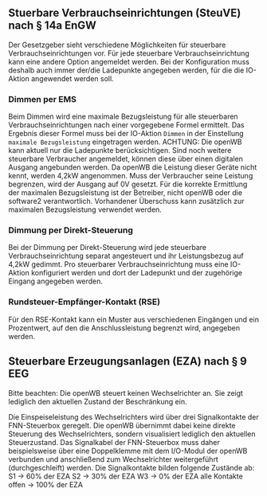 ## Stuerbare Verbrauchseinrichtungen (SteuVE) nach § 14a EnGW
Der Gesetzgeber sieht verschiedene Möglichkeiten für steuerbare Verbrauchseinrichtungen vor. Für jede steuerbare Verbrauchseinrichtung kann eine andere Option angemeldet werden. Bei der Konfiguration muss deshalb auch immer der/die Ladepunkte angegeben werden, für die die IO-Aktion angewendet werden soll.

### Dimmen per EMS

Beim Dimmen wird eine maximale Bezugsleistung für alle steuerbaren Verbrauchseinrichtungen nach einer vorgegebene Formel ermittelt. Das Ergebnis dieser Formel muss bei der IO-Aktion `Dimmen` in der Einstellung `maximale Bezugsleistung` eingetragen werden. ACHTUNG: Die openWB kann aktuell nur die Ladepunkte berücksichtigen. Sind noch weitere steuerbare Verbraucher angemeldet, können diese über einen digitalen Ausgang angebunden werden. Da openWB die Leistung dieser Geräte nicht kennt, werden 4,2kW angenommen. Muss der Verbraucher seine Leistung begrenzen, wird der Ausgang auf 0V gesetzt. Für die korrekte Ermittlung der maximalen Bezugsleistung ist der Betreiber, nicht openWB oder die software2 verantwortlich.
Vorhandener Überschuss kann zusätzlich zur maximalen Bezugsleistung verwendet werden.

### Dimmung per Direkt-Steuerung

Bei der Dimmung per Direkt-Steuerung wird jede steuerbare Verbrauchseinrichtung separat angesteuert und ihr Leistungsbezug auf 4,2kW gedimmt.
Pro steuerbarer Verbrauchseinrichtung muss eine IO-Aktion konfiguriert werden und dort der Ladepunkt und der zugehörige Eingang angegeben werden.

### Rundsteuer-Empfänger-Kontakt (RSE)

Für den RSE-Kontakt kann ein Muster aus verschiedenen Eingängen und ein Prozentwert, auf den die Anschlussleistung begrenzt wird, angegeben werden.

## Steuerbare Erzeugungsanlagen (EZA) nach § 9 EEG

Bitte beachten: Die openWB steuert keinen Wechselrichter an. Sie zeigt lediglich den aktuellen Zustand der Beschränkung ein.

Die Einspeiseleistung des Wechselrichters wird über drei Signalkontakte der FNN-Steuerbox geregelt. Die openWB übernimmt dabei keine direkte Steuerung des Wechselrichters, sondern visualisiert lediglich den aktuellen Steuerzustand. Das Signalkabel der FNN-Steuerbox muss daher beispielsweise über eine Doppelklemme mit dem I/O-Modul der openWB verbunden und anschließend zum Wechselrichter weitergeführt (durchgeschleift) werden.
Die Signalkontakte bilden folgende Zustände ab:
S1 -> 60% der EZA
S2 -> 30% der EZA
W3 -> 0% der EZA
alle Kontakte offen -> 100% der EZA